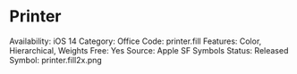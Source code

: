 # Printer

Availability: iOS 14
Category: Office
Code: printer.fill
Features: Color, Hierarchical, Weights
Free: Yes
Source: Apple SF Symbols
Status: Released
Symbol: printer.fill2x.png